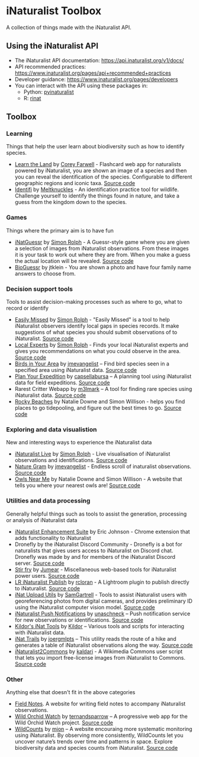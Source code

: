 # iNaturalist Toolbox

A collection of things made with the iNaturalist API.

## Using the iNaturalist API

 * The iNaturalist API documentation: https://api.inaturalist.org/v1/docs/
 * API recommended practices: https://www.inaturalist.org/pages/api+recommended+practices
 * Developer guidance: https://www.inaturalist.org/pages/developers
 * You can interact with the API using these packages in:
   * Python: [pyinaturalist](https://pyinaturalist.readthedocs.io/en/stable/)
   * R: [rinat](https://github.com/ropensci/rinat)

## Toolbox

### Learning

Things that help the user learn about biodiversity such as how to identify species.

 * [Learn the Land](https://learnthe.land/) by [Corey Farwell](https://github.com/frewsxcv) - Flashcard web app for naturalists powered by iNaturalist, you are shown an image of a species and then you can reveal the identification of the species. Configurable to different geographic regions and iconic taxa. [Source code](https://github.com/frewsxcv/learnthe.land) 
 * [Identifi](https://identifi.life/) by [Meltknuckles](https://bsky.app/profile/meltknuckles.bsky.social) - An identification practice tool for wildlife. Challenge yourself to identify the things found in nature, and take a guess from the kingdom down to the species.

### Games

Things where the primary aim is to have fun

 * [iNatGuessr](https://simonrolph.github.io/iNatGuessr/) by [Simon Rolph](https://github.com/simonrolph) - A Guessr-style game where you are given a selection of images from iNaturalist observations. From these images it is your task to work out where they are from. When you make a guess the actual location will be revealed. [Source code](https://github.com/simonrolph/inatguessr)
 * [BioGuessr](https://www.bioguessr.com/) by jtklein - You are shown a photo and have four family name answers to choose from.

### Decision support tools

Tools to assist decision-making processes such as where to go, what to record or identify

 * [Easily Missed](https://simonrolph.github.io/easily_missed/) by [Simon Rolph](https://github.com/simonrolph) - "Easily Missed" is a tool to help iNaturalist observers identify local gaps in species records. It make suggestions of what species you should submit observations of to iNaturalist. [Source code](https://github.com/simonrolph/easily_missed)
 * [Local Experts](https://simonrolph.github.io/inat_experts/) by [Simon Rolph](https://github.com/simonrolph) - Finds your local iNaturalist experts and gives you recommendations on what you could observe in the area. [Source code](https://github.com/simonrolph/inat_experts)
 * [Birds in Your Area](https://birds-in-your-area.up.railway.app/) by [jmevangelist](https://github.com/jmevangelist) – Find bird species seen in a specified area using iNaturalist data. [Source code](https://github.com/jmevangelist/birds-in-your-area)
 * [Plan Your Expedition](https://shnayder.shinyapps.io/PlanYourExpedition/) by [capsellabursa](https://github.com/capsellabursa) – A planning tool using iNaturalist data for field expeditions. [Source code](https://github.com/capsellabursa/PlanYourExpedition)
 * Rarest Critter Webapp by [m3lmark](https://github.com/m3lmark) – A tool for finding rare species using iNaturalist data. [Source code](https://github.com/m3lmark/rarest_critter_webapp)
 * [Rocky Beaches](https://www.rockybeaches.com/) by Natalie Downe and Simon Willison - helps you find places to go tidepooling, and figure out the best times to go. [Source code](https://github.com/natbat/rockybeaches)

### Exploring and data visualistion

New and interesting ways to experience the iNaturalist data

 * [iNaturalist Live](https://simonrolph.github.io/inat_counter) by [Simon Rolph](https://github.com/simonrolph) - Live visualisation of iNaturalist observations and identifications. [Source code](https://github.com/simonrolph/inatcounter)
 * [Nature Gram](https://jmevangelist.github.io/nature-gram) by [jmevangelist](https://github.com/jmevangelist) - Endless scroll of inaturalist observations. [Source code](https://github.com/jmevangelist/nature-gram)
 * [Owls Near Me](https://www.owlsnearme.com/) by Natalie Downe and Simon Willison - A website that tells you where your nearest owls are! [Source code](https://github.com/simonw/owlsnearme)

### Utilities and data processing

Generally helpful things such as tools to assist the generation, processing or analysis of iNaturalist data

 * [iNaturalist Enhancement Suite](https://chromewebstore.google.com/detail/inaturalist-enhancement-s/hdnjehcihcpjphgbkagjobenejgldnah) by Eric Johnson - Chrome extension that adds functionality to iNaturalist
 * Dronefly by the iNaturalist Discord Community - Dronefly is a bot for naturalists that gives users access to iNaturalist on Discord chat. Dronefly was made by and for members of the iNaturalist Discord server. [Source code](https://github.com/dronefly-garden/dronefly)
 * [Stir fry](https://github.com/jumear/stirfry) by [Jumear](https://github.com/jumear) - Miscellaneous web-based tools for iNaturalist power users. [Source code](https://github.com/jumear/stirfry)
 * [LR iNaturalist Publish](https://github.com/rcloran/lr-inaturalist-publish) by [rcloran](https://github.com/rcloran) - A Lightroom plugin to publish directly to iNaturalist. [Source code](https://github.com/rcloran/lr-inaturalist-publish)
 * [iNat Upload Utils](https://github.com/SamGartrell/inat-upload-utils) by [SamGartrell](https://github.com/SamGartrell) - Tools to assist iNaturalist users with georeferencing photos from digital cameras, and provides preliminary ID using the iNaturalist computer vision model. [Source code](https://github.com/SamGartrell/inat-upload-utils)
 * [iNaturalist Push Notifications](https://github.com/unaschneck/intaturalist-push-notifications) by [unaschneck](https://github.com/unaschneck) – Push notification service for new observations or identifications. [Source code](https://github.com/unaschneck/intaturalist-push-notifications)
 * [Kildor's iNat Tools](https://kildor.name/inat/) by [Kildor](https://github.com/kildor) – Various tools and scripts for interacting with iNaturalist data.
 * [iNat Trails](https://github.com/joergmlpts/iNat-trails) by [joergmlpts](https://github.com/joergmlpts) – This utility reads the route of a hike and generates a table of iNaturalist observations along the way. [Source code](https://github.com/joergmlpts/iNat-trails)
 * [iNaturalist2Commons](https://commons.wikimedia.org/wiki/User:Kaldari/iNaturalist2Commons) by [kaldari](https://github.com/kaldari) - A Wikimedia Commons user script that lets you import free-license images from iNaturalist to Commons. [Source code](https://github.com/kaldari/iNaturalist2Commons)

### Other

Anything else that doesn't fit in the above categories

 * [Field Notes](https://ifieldnotes.org/). A website for writing field notes to accompany iNaturalist observations.
 * [Wild Orchid Watch](https://app.wildorchidwatch.org/) by [ternandsparrow](https://github.com/ternandsparrow) – A progressive web app for the Wild Orchid Watch project. [Source code](https://github.com/ternandsparrow/wild-orchid-watch-pwa)
 * [WildCounts](https://wildcounts.org/) by [mjon](https://github.com/mjon) – A website encouraing more systematic monitoring using iNaturalist. By observing more consistently, WildCounts let you uncover nature’s trends over time and patterns in space. Explore biodiversity data and species counts from iNaturalist. [Source code](https://github.com/mjon/WildCounts)
